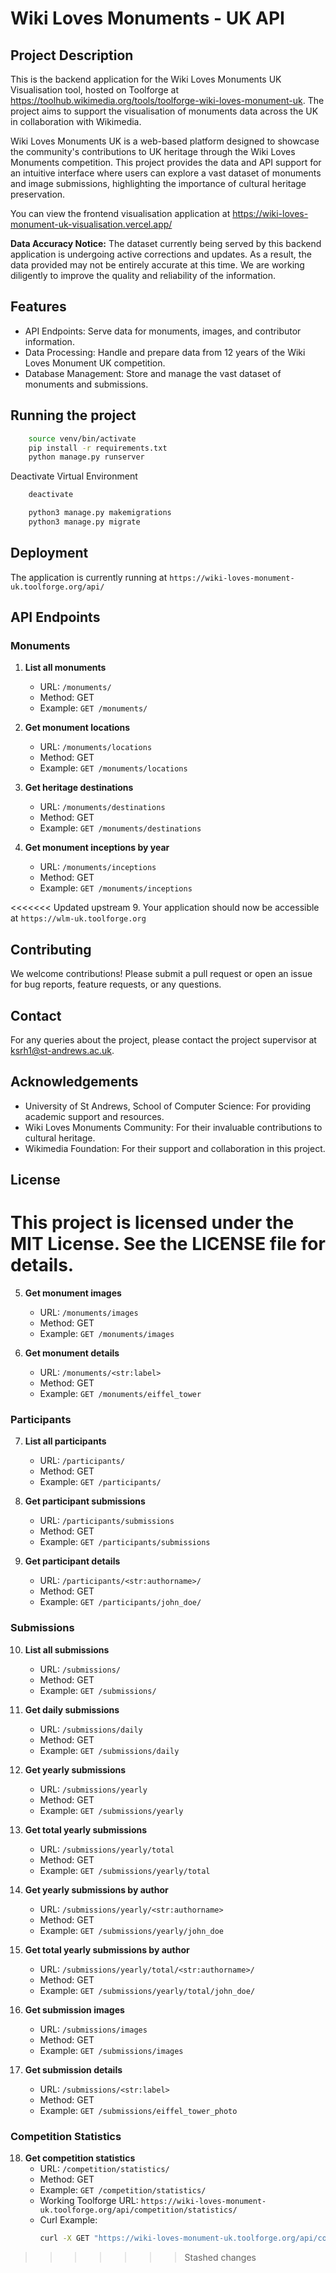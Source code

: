 # Wiki Loves Monuments - UK API

## Project Description

This is the backend application for the Wiki Loves Monuments UK Visualisation tool, hosted on Toolforge at https://toolhub.wikimedia.org/tools/toolforge-wiki-loves-monument-uk. The project aims to support the visualisation of monuments data across the UK in collaboration with Wikimedia. 

Wiki Loves Monuments UK is a web-based platform designed to showcase the community's contributions to UK heritage through the Wiki Loves Monuments competition. This project provides the data and API support for an intuitive interface where users can explore a vast dataset of monuments and image submissions, highlighting the importance of cultural heritage preservation.

You can view the frontend visualisation application at https://wiki-loves-monument-uk-visualisation.vercel.app/

**Data Accuracy Notice:** The dataset currently being served by this backend application is undergoing active corrections and updates. As a result, the data provided may not be entirely accurate at this time. We are working diligently to improve the quality and reliability of the information.

## Features

- API Endpoints: Serve data for monuments, images, and contributor information.
- Data Processing: Handle and prepare data from 12 years of the Wiki Loves Monument UK competition.
- Database Management: Store and manage the vast dataset of monuments and submissions.

## Running the project

```bash
    source venv/bin/activate
    pip install -r requirements.txt
    python manage.py runserver
```

Deactivate Virtual Environment

```bash
    deactivate
```

```bash
    python3 manage.py makemigrations
    python3 manage.py migrate
```

## Deployment

The application is currently running at `https://wiki-loves-monument-uk.toolforge.org/api/`

## API Endpoints

### Monuments

1. **List all monuments**
   - URL: `/monuments/`
   - Method: GET
   - Example: `GET /monuments/`

2. **Get monument locations**
   - URL: `/monuments/locations`
   - Method: GET
   - Example: `GET /monuments/locations`

3. **Get heritage destinations**
   - URL: `/monuments/destinations`
   - Method: GET
   - Example: `GET /monuments/destinations`

4. **Get monument inceptions by year**
   - URL: `/monuments/inceptions`
   - Method: GET
   - Example: `GET /monuments/inceptions`

<<<<<<< Updated upstream
9. Your application should now be accessible at `https://wlm-uk.toolforge.org`

## Contributing

We welcome contributions! Please submit a pull request or open an issue for bug reports, feature requests, or any questions.

## Contact

For any queries about the project, please contact the project supervisor at ksrh1@st-andrews.ac.uk.

## Acknowledgements

- University of St Andrews, School of Computer Science: For providing academic support and resources.
- Wiki Loves Monuments Community: For their invaluable contributions to cultural heritage.
- Wikimedia Foundation: For their support and collaboration in this project.

## License

This project is licensed under the MIT License. See the LICENSE file for details.
=======
5. **Get monument images**
   - URL: `/monuments/images`
   - Method: GET
   - Example: `GET /monuments/images`

6. **Get monument details**
   - URL: `/monuments/<str:label>`
   - Method: GET
   - Example: `GET /monuments/eiffel_tower`

### Participants

7. **List all participants**
   - URL: `/participants/`
   - Method: GET
   - Example: `GET /participants/`

8. **Get participant submissions**
   - URL: `/participants/submissions`
   - Method: GET
   - Example: `GET /participants/submissions`

9. **Get participant details**
   - URL: `/participants/<str:authorname>/`
   - Method: GET
   - Example: `GET /participants/john_doe/`

### Submissions

10. **List all submissions**
    - URL: `/submissions/`
    - Method: GET
    - Example: `GET /submissions/`

11. **Get daily submissions**
    - URL: `/submissions/daily`
    - Method: GET
    - Example: `GET /submissions/daily`

12. **Get yearly submissions**
    - URL: `/submissions/yearly`
    - Method: GET
    - Example: `GET /submissions/yearly`

13. **Get total yearly submissions**
    - URL: `/submissions/yearly/total`
    - Method: GET
    - Example: `GET /submissions/yearly/total`

14. **Get yearly submissions by author**
    - URL: `/submissions/yearly/<str:authorname>`
    - Method: GET
    - Example: `GET /submissions/yearly/john_doe`

15. **Get total yearly submissions by author**
    - URL: `/submissions/yearly/total/<str:authorname>/`
    - Method: GET
    - Example: `GET /submissions/yearly/total/john_doe/`

16. **Get submission images**
    - URL: `/submissions/images`
    - Method: GET
    - Example: `GET /submissions/images`

17. **Get submission details**
    - URL: `/submissions/<str:label>`
    - Method: GET
    - Example: `GET /submissions/eiffel_tower_photo`

### Competition Statistics

18. **Get competition statistics**
    - URL: `/competition/statistics/`
    - Method: GET
    - Example: `GET /competition/statistics/`
    - Working Toolforge URL: `https://wiki-loves-monument-uk.toolforge.org/api/competition/statistics/`
    - Curl Example:
      ```bash
      curl -X GET "https://wiki-loves-monument-uk.toolforge.org/api/competition/statistics/" -H "Accept: application/json"
      ```
>>>>>>> Stashed changes
